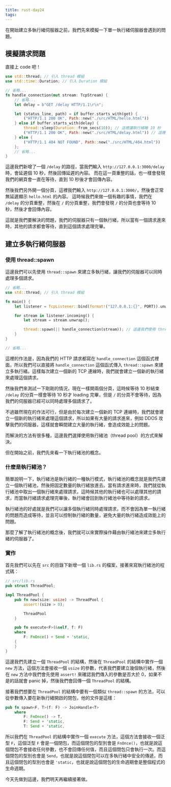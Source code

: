 ```yaml
---
title: rust-day24
tags:
---
```


在開始建立多執行緒伺服器之前，我們先來模擬一下單一執行緒伺服器會遇到的問題。

## 模擬請求問題

直接上 code 吧！

```rust
use std::thread; // 引入 thread 模組
use std::time::Duration; // 引入 Duration 模組

// 省略...
fn handle_connection(mut stream: TcpStream) {
    // 省略...
    let delay = b"GET /delay HTTP/1.1\r\n";

    let (status_line, path) = if buffer.starts_with(get) {
        ("HTTP/1.1 200 OK", Path::new("./src/HTML/hello.html"))
    } else if buffer.starts_with(delay) {
        thread::sleep(Duration::from_secs(10)); // 這裡讓執行緒睡 10 秒
        ("HTTP/1.1 200 OK", Path::new("./src/HTML/delay.html")) // 這裡我們要新增一個 HTML 檔案來顯示延遲的內容
    } else {
        ("HTTP/1.1 404 NOT FOUND", Path::new("./src/HTML/404.html"))
    };
    // 省略...
}
```

這邊我們新增了一個 `/delay` 的路徑，當我們輸入 `http://127.0.0.1:3000/delay` 時，會延遲個 10 秒，然後回傳延遲的內容。
而在這一頁重整的話，也一樣會發現我們的網頁會一直在等待，直到 10 秒後才會回傳內容。

然後我們另外開一個分頁，這裡我們輸入 `http://127.0.0.1:3000/`，然後會正常無延遲顯示 `hello.html` 的內容。
這時候我們來做一個有趣的事情，我們在 `/delay` 的分頁重整，然後在 `/` 的分頁重整，我們會發現 `/` 的分頁也會等待 10 秒，然後才會回傳內容。

這就是我們要解決的問題，我們的伺服器只有一個執行緒，所以當有一個請求進來時，其他的請求都會等待，直到這個請求處理完畢。

## 建立多執行緒伺服器

### 使用 thread::spawn

這邊我們可以先使用 `thread::spawn` 來建立多執行緒，讓我們的伺服器可以同時處理多個請求。

```rust
// 省略...
use std::thread; // 引入 thread 模組

fn main() {
    let listener = TcpListener::bind(format!("127.0.0.1:{}", PORT)).unwrap();

    for stream in listener.incoming() {
        let stream = stream.unwrap();

        thread::spawn(|| handle_connection(stream)); // 這邊我們使用 thread::spawn 來建立多執行緒
    }
}

// 省略...
```

這裡的作法是，因為我們的 HTTP 請求都寫在 `handle_connection` 這個函式裡面，所以我們可以直接將 `handle_connection` 這個函式傳入 `thread::spawn` 來建立多執行緒。這樣每次建立一個新的 TCP 連線時，我們就會建立一個新的執行緒來處理這個請求。

然後我們來測試一下剛剛的情況，現在一樣開兩個分頁，這時候等待 10 秒結束 `/delay` 的分頁一樣會等待 10 秒才 loading 完畢，但是 `/` 的分頁不會等待，因為我們的伺服器已經可以同時處理多個請求了。

不過雖然現在的作法可行，但是由於每次建立一個新的 TCP 連線時，我們就會建立一個新的執行緒來處理這個請求，所以如果有大量的請求進來，例如 DDOS 攻擊我們的伺服器，這樣就會瞬間建立大量的執行緒，會造成效能上的問題。

而解決的方法有很多種，這邊我們選擇使用執行緒池（thread pool）的方式來解決。

但在開始之前，我們先來看一下執行緒池的概念。

### 什麼是執行緒池？

簡單說明一下，執行緒池是執行緒的一種執行模式，執行緒池的概念就是我們先建立一個執行緒池，然後把固定數量的執行緒放進去。當有請求進來時，我們就從執行緒池中取出一個執行緒來處理請求，這時候其他的執行緒也可以處理其他的請求，而當執行緒請求處理完畢後，執行緒會回到執行緒池中等待新的請求。

執行緒池的好處就是我們可以讓多個執行緒同時處理請求，而不會因為單一執行緒的問題而造成等待，並且可以控制執行緒的數量，避免大量的執行緒造成效能上的問題。

那麼了解了執行緒池的概念後，我們就可以來實際操作藉由執行緒池來建立多執行緒的伺服器了。

### 實作

<!-- 首先我們先來建立一個執行緒池，我們可以使用 `threadpool` 這個 crate 來建立執行緒池，這個 crate 的使用方法很簡單，只要在 `Cargo.toml` 中加入 `threadpool = "1.8.1"` 這一行，然後在 `main.rs` 中加入 `extern crate threadpool;` 即可。 -->

首先我們可以先在 `src` 的目錄下新增一個 `lib.rs` 的檔案，接著來寫執行緒池的程式碼：

```rust
// src/lib.rs
pub struct ThreadPool;

impl ThreadPool {
    pub fn new(size: usize) -> ThreadPool {
        assert!(size > 0);

        ThreadPool
    }

    pub fn execute<F>(&self, f: F)
    where
        F: FnOnce() + Send + 'static,
    {
    }
}
```

這邊我們先建立一個 `ThreadPool` 的結構，然後在 `ThreadPool` 的結構中實作一個 `new` 方法，這個方法會接收一個 `usize` 的參數，代表我們要建立幾個執行緒，然後在 `new` 方法中我們會先使用 `assert!` 來確認我們傳入的參數是否大於 0，如果不是的話就會 panic 掉，然後我們會回傳一個 `ThreadPool` 的結構。

接著我們想要在 `ThreadPool` 的結構中要有一個類似 `thread::spawn` 的方法，可以從參數傳入要在新執行緒開啟的閉包，他的文件是這樣：

```rust
pub fn spawn<F, T>(f: F) -> JoinHandle<T>
    where
        F: FnOnce() -> T,
        F: Send + 'static,
        T: Send + 'static,
```

所以我們在 `ThreadPool` 的結構中實作一個 `execute` 方法，這個方法會接收一個泛型 `F`，這個泛型 `F` 會是一個閉包，而這個閉包的型別會是 `FnOnce()`，也就是說這個閉包不會接收任何參數，也不會回傳任何值，而且這個閉包只會執行一次。而這個閉包的型別也會是 `Send`，也就是說這個閉包可以在多執行緒中安全的傳遞，而且這個閉包的型別也會是 `'static`，也就是說這個閉包的生命週期會是整個程式的生命週期。

今天先做到這邊，我們明天再繼續接著做。